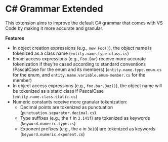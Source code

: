 # C# Grammar Extended

This extension aims to improve the default C# grammar that comes with VS Code by making it more accurate and granular.

**Features**
* In object creation expressions (e.g., `new Foo()`), the object name is tokenized as a class name (`entity.name.type.class.cs`)
* Enum access expressions (e.g., `Foo.Bar`) receive more accurate tokenization if they're cased according to standard conventions (PascalCase for the enum and its members) (`entity.name.type.enum.cs` for the enum, and `entity.name.variable.enum-member.cs` for the member)
* In object access expressions (e.g., `foo.bar.Baz()`), the object name will be tokenized as a static class if PascalCase (`entity.name.class.static.cs`)
* Numeric constants receive more granular tokenization:
	* Decimal points are tokenized as punctuation (`punctuation.separator.decimal.cs`)
	* Type suffixes (e.g., the `f` in `3.141f`) are tokenized as keywords (`keyword.numeric.type.cs`)
	* Exponent prefixes (e.g., the `e` in `3e10`) are tokenized as keywords (`keyword.numeric.exponent.cs`)